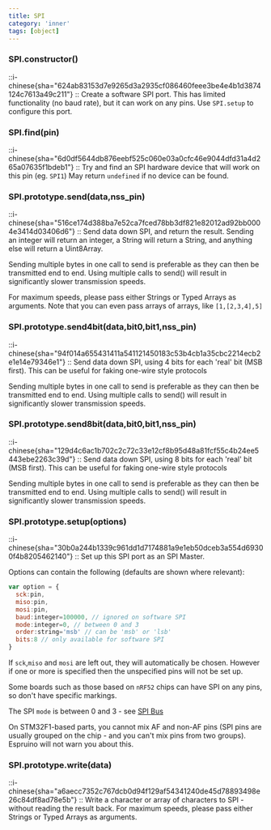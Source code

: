 ```yaml
---
title: SPI
category: 'inner'
tags: [object]
---
```


<!--constructor--> 

### SPI.constructor()

::i-chinese{sha="624ab83153d7e9265d3a2935cf086460feee3be4e4b1d3874124c7613a49c211"}
::
Create a software SPI port. This has limited functionality (no baud rate), but it can work on any pins.
Use `SPI.setup` to configure this port.

<!--1--> 

### SPI.find(pin)

::i-chinese{sha="6d0df5644db876eebf525c060e03a0cfc46e9044dfd31a4d265a07635f1bdeb1"}
::
Try and find an SPI hardware device that will work on this pin (eg. `SPI1`)
May return `undefined` if no device can be found.

<!--5--> 

### SPI.prototype.send(data,nss_pin)

::i-chinese{sha="516ce174d388ba7e52ca7fced78bb3df821e82012ad92bb0004e3414d03406d6"}
::
Send data down SPI, and return the result. Sending an integer will return an
integer, a String will return a String, and anything else will return a
Uint8Array.

Sending multiple bytes in one call to send is preferable as they can then be
transmitted end to end. Using multiple calls to send() will result in
significantly slower transmission speeds.

For maximum speeds, please pass either Strings or Typed Arrays as arguments.
Note that you can even pass arrays of arrays, like `[1,[2,3,4],5]`

### SPI.prototype.send4bit(data,bit0,bit1,nss_pin)

::i-chinese{sha="94f014a655431411a541121450183c53b4cb1a35cbc2214ecb2e1e14e79346e1"}
::
Send data down SPI, using 4 bits for each 'real' bit (MSB first). This can be
useful for faking one-wire style protocols

Sending multiple bytes in one call to send is preferable as they can then be
transmitted end to end. Using multiple calls to send() will result in
significantly slower transmission speeds.

### SPI.prototype.send8bit(data,bit0,bit1,nss_pin)

::i-chinese{sha="129d4c6ac1b702c2c72c33e12cf8b95d48a81fcf55c4b24ee5443ebe2263c39d"}
::
Send data down SPI, using 8 bits for each 'real' bit (MSB first). This can be
useful for faking one-wire style protocols

Sending multiple bytes in one call to send is preferable as they can then be
transmitted end to end. Using multiple calls to send() will result in
significantly slower transmission speeds.

### SPI.prototype.setup(options)

::i-chinese{sha="30b0a244b1339c961dd1d7174881a9e1eb50dceb3a554d69300f4b8205462140"}
::
Set up this SPI port as an SPI Master.

Options can contain the following (defaults are shown where relevant):

```javascript
var option = {
  sck:pin, 
  miso:pin, 
  mosi:pin, 
  baud:integer=100000, // ignored on software SPI
  mode:integer=0, // between 0 and 3
  order:string='msb' // can be 'msb' or 'lsb' 
  bits:8 // only available for software SPI
}
```

If `sck`,`miso` and `mosi` are left out, they will automatically be chosen.
However if one or more is specified then the unspecified pins will not be set
up.

Some boards such as those based on `nRF52` chips can have SPI on any pins, so don't have specific markings.

The SPI `mode` is between 0 and 3 - see [SPI Bus](http://en.wikipedia.org/wiki/Serial_Peripheral_Interface_Bus#Clock_polarity_and_phase)

On STM32F1-based parts, you cannot mix AF and non-AF pins (SPI pins are usually
grouped on the chip - and you can't mix pins from two groups). Espruino will not
warn you about this.

### SPI.prototype.write(data)

::i-chinese{sha="a6aecc7352c767dcb0d94f129af54341240de45d78893498e26c84df8ad78e5b"}
::
Write a character or array of characters to SPI - without reading the result back.
For maximum speeds, please pass either Strings or Typed Arrays as arguments.
